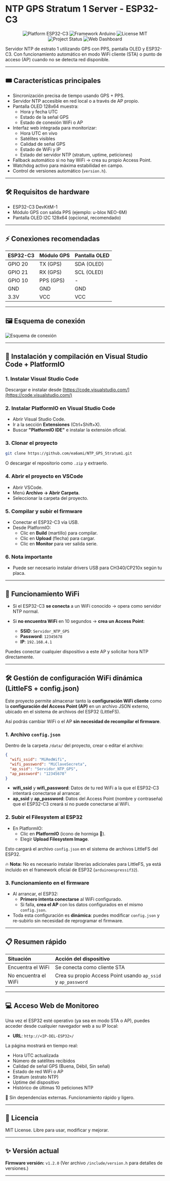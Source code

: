 # NTP GPS Stratum 1 Server - ESP32-C3

<p align="center">
  <img src="https://img.shields.io/badge/Platform-ESP32C3-blue.svg" alt="Platform ESP32-C3">
  <img src="https://img.shields.io/badge/Framework-Arduino-green.svg" alt="Framework Arduino">
  <img src="https://img.shields.io/badge/License-MIT-lightgrey.svg" alt="License MIT">
  <img src="https://img.shields.io/badge/Status-Active-brightgreen.svg" alt="Project Status">
  <img src="https://img.shields.io/badge/WebDashboard-Yes-blueviolet.svg" alt="Web Dashboard">
</p>

Servidor NTP de estrato 1 utilizando GPS con PPS, pantalla OLED y ESP32-C3.
Con funcionamiento automático en modo WiFi cliente (STA) o punto de acceso (AP) cuando no se detecta red disponible.

---

## 🎟️ Características principales

- Sincronización precisa de tiempo usando GPS + PPS.
- Servidor NTP accesible en red local o a través de AP propio.
- Pantalla OLED 128x64 muestra:
  - Hora y fecha UTC
  - Estado de la señal GPS
  - Estado de conexión WiFi o AP
- Interfaz web integrada para monitorizar:
  - Hora UTC en vivo
  - Satélites visibles
  - Calidad de señal GPS
  - Estado de WiFi y IP
  - Estado del servidor NTP (stratum, uptime, peticiones)
- Fallback automático si no hay WiFi → crea su propio Access Point.
- Watchdog activo para máxima estabilidad en campo.
- Control de versiones automático (`version.h`).

---

## 🛠️ Requisitos de hardware

- ESP32-C3 DevKitM-1
- Módulo GPS con salida PPS (ejemplo: u-blox NEO-6M)
- Pantalla OLED I2C 128x64 (opcional, recomendado)

---

## ⚡ Conexiones recomendadas

| ESP32-C3 | Módulo GPS | Pantalla OLED |
|:--------|:-----------|:--------------|
| GPIO 20 | TX (GPS)   | SDA (OLED)     |
| GPIO 21 | RX (GPS)   | SCL (OLED)     |
| GPIO 10 | PPS (GPS)  | -              |
| GND     | GND        | GND            |
| 3.3V    | VCC        | VCC            |

---

## 🖼️ Esquema de conexión

![Esquema de conexión](https://via.placeholder.com/800x400?text=Esquema+Conexion+ESP32-C3+GPS+OLED)

---

## 🚀 Instalación y compilación en Visual Studio Code + PlatformIO

### 1. Instalar Visual Studio Code

Descargar e instalar desde [https://code.visualstudio.com/](https://code.visualstudio.com/)

### 2. Instalar PlatformIO en Visual Studio Code

- Abrir Visual Studio Code.
- Ir a la sección **Extensiones** (Ctrl+Shift+X).
- Buscar **"PlatformIO IDE"** e instalar la extensión oficial.

### 3. Clonar el proyecto

```bash
git clone https://github.com/ea6ami/NTP_GPS_Stratum1.git
```

O descargar el repositorio como `.zip` y extraerlo.

### 4. Abrir el proyecto en VSCode

- Abrir VSCode.
- Menú **Archivo → Abrir Carpeta**.
- Seleccionar la carpeta del proyecto.

### 5. Compilar y subir el firmware

- Conectar el ESP32-C3 vía USB.
- Desde PlatformIO:
  - Clic en **Build** (martillo) para compilar.
  - Clic en **Upload** (flecha) para cargar.
  - Clic en **Monitor** para ver salida serie.

### 6. Nota importante

- Puede ser necesario instalar drivers USB para CH340/CP210x según tu placa.

---

## 📡 Funcionamiento WiFi

- Si el ESP32-C3 **se conecta** a un WiFi conocido → opera como servidor NTP normal.
- Si **no encuentra WiFi** en 10 segundos → **crea un Access Point**:

  - **SSID**: `Servidor_NTP_GPS`
  - **Password**: `12345678`
  - **IP**: `192.168.4.1`

Puedes conectar cualquier dispositivo a este AP y solicitar hora NTP directamente.

---

## 🛠️ Gestión de configuración WiFi dinámica (LittleFS + config.json)

Este proyecto permite almacenar tanto la **configuración WiFi cliente** como la **configuración del Access Point (AP)** en un archivo JSON externo, ubicado en el sistema de archivos del ESP32 (LittleFS).

Así podrás cambiar WiFi o el AP **sin necesidad de recompilar el firmware**.

### 1. Archivo `config.json`

Dentro de la carpeta `/data/` del proyecto, crear o editar el archivo:

```json
{
  "wifi_ssid": "MiRedWifi",
  "wifi_password": "MiClaveSecreta",
  "ap_ssid": "Servidor_NTP_GPS",
  "ap_password": "12345678"
}
```

- **wifi_ssid** y **wifi_password**: Datos de tu red WiFi a la que el ESP32-C3 intentará conectarse al arrancar.
- **ap_ssid** y **ap_password**: Datos del Access Point (nombre y contraseña) que el ESP32-C3 creará si no puede conectarse al WiFi.

### 2. Subir el Filesystem al ESP32

- En PlatformIO:
  - Clic en **PlatformIO** (icono de hormiga 🐜).
  - Elegir **Upload Filesystem Image**.

Esto cargará el archivo `config.json` en el sistema de archivos LittleFS del ESP32.

🔥 **Nota:** No es necesario instalar librerías adicionales para LittleFS, ya está incluido en el framework oficial de ESP32 (`arduinoespressif32`).

### 3. Funcionamiento en el firmware

- Al arrancar, el ESP32:
  - **Primero intenta conectarse** al WiFi configurado.
  - Si falla, **crea el AP** con los datos configurados en el mismo `config.json`.
- Toda esta configuración es **dinámica**: puedes modificar `config.json` y re-subirlo sin necesidad de reprogramar el firmware.

---

## 📋 Resumen rápido

| Situación | Acción del dispositivo |
|:---|:---|
| Encuentra el WiFi | Se conecta como cliente STA |
| No encuentra el WiFi | Crea su propio Access Point usando `ap_ssid` y `ap_password` |

---

## 💻 Acceso Web de Monitoreo

Una vez el ESP32 esté operativo (ya sea en modo STA o AP), puedes acceder desde cualquier navegador web a su IP local:

- **URL**: `http://<IP-DEL-ESP32>/`

La página mostrará en tiempo real:

- Hora UTC actualizada
- Número de satélites recibidos
- Calidad de señal GPS (Buena, Débil, Sin señal)
- Estado de red WiFi o AP
- Stratum (estrato NTP)
- Uptime del dispositivo
- Histórico de últimas 10 peticiones NTP

🔄 Sin dependencias externas. Funcionamiento rápido y ligero.

---

## 📄 Licencia

MIT License.
Libre para usar, modificar y mejorar.

---

## ✨ Versión actual

**Firmware versión:** `v1.2.0`
(Ver archivo `/include/version.h` para detalles de versiones.)

---

